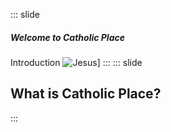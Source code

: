 ::: slide
##### Welcome to Catholic Place
Introduction
![Jesus](https://upload.wikimedia.org/wikipedia/commons/3/39/Vitral_em_Igreja_Santa_Efigenia.jpg)]
:::
::: slide
## What is Catholic Place?

:::
